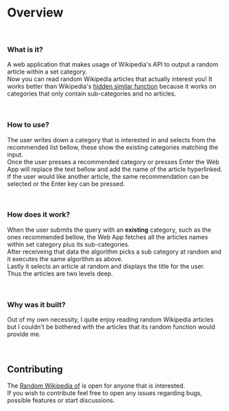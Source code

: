 # Overview  

<br>

### What is it?

A web application that makes usage of Wikipedia's API to output a random article within a set category.  
Now you can read random Wikipedia articles that actually interest you! It works better than Wikipedia's [hidden similar function](https://en.wikipedia.org/wiki/Special:RandomInCategory) because it works on categories that only contain sub-categories and no articles.  

<br>

### How to use?

The user writes down a category that is interested in and selects from the recommended list bellow, these show the existing categories matching the input.  
Once the user presses a recommended category or presses Enter the Web App will replace the text bellow and add the name of the article hyperlinked.  
If the user would like another article, the same recommendation can be selected or the Enter key can be pressed.  

<br>

### How does it work?

When the user submits the query with an **existing** category, such as the ones recommended bellow, the Web App fetches all the articles names within set category plus its sub-categories.  
After receiveing that data the algorithm picks a sub category at random and it executes the same algorithm as above.  
Lastly it selects an article at random and displays the title for the user.  
Thus the articles are two levels deep.  

<br>

### Why was it built?

Out of my own necessity, I quite enjoy reading random Wikipedia articles but I couldn't be bothered with the articles that its random function would provide me.  

<br>

## Contributing

The [Random Wikipedia of](https://randomwikipedia.diogosantos.dev/) is open for anyone that is interested.  
If you wish to contribute feel free to open any issues regarding bugs, possible features or start discussions.
